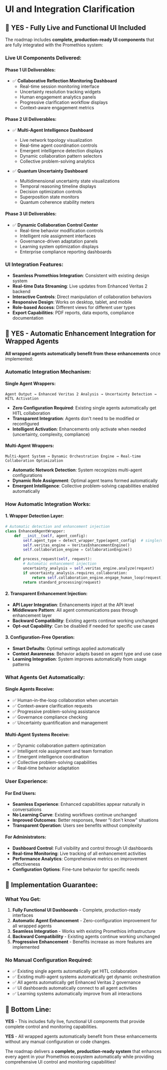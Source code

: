 # UI and Integration Clarification

## 🎯 **YES - Fully Live and Functional UI Included**

The roadmap includes **complete, production-ready UI components** that are fully integrated with the Promethios system:

### **Live UI Components Delivered:**

#### **Phase 1 UI Deliverables:**
- ✅ **Collaborative Reflection Monitoring Dashboard**
  - Real-time session monitoring interface
  - Uncertainty resolution tracking widgets
  - Human engagement analytics panels
  - Progressive clarification workflow displays
  - Context-aware engagement metrics

#### **Phase 2 UI Deliverables:**
- ✅ **Multi-Agent Intelligence Dashboard**
  - Live network topology visualization
  - Real-time agent coordination controls
  - Emergent intelligence detection displays
  - Dynamic collaboration pattern selectors
  - Collective problem-solving analytics

- ✅ **Quantum Uncertainty Dashboard**
  - Multidimensional uncertainty state visualizations
  - Temporal reasoning timeline displays
  - Decision optimization controls
  - Superposition state monitors
  - Quantum coherence stability meters

#### **Phase 3 UI Deliverables:**
- ✅ **Dynamic Collaboration Control Center**
  - Real-time behavior modification controls
  - Intelligent role assignment interfaces
  - Governance-driven adaptation panels
  - Learning system optimization displays
  - Enterprise compliance reporting dashboards

### **UI Integration Features:**
- **Seamless Promethios Integration**: Consistent with existing design system
- **Real-time Data Streaming**: Live updates from Enhanced Veritas 2 backend
- **Interactive Controls**: Direct manipulation of collaboration behaviors
- **Responsive Design**: Works on desktop, tablet, and mobile
- **Role-based Access**: Different views for different user types
- **Export Capabilities**: PDF reports, data exports, compliance documentation

## 🔄 **YES - Automatic Enhancement Integration for Wrapped Agents**

**All wrapped agents automatically benefit from these enhancements** once implemented:

### **Automatic Integration Mechanism:**

#### **Single Agent Wrappers:**
```
Agent Output → Enhanced Veritas 2 Analysis → Uncertainty Detection → HITL Activation
```
- **Zero Configuration Required**: Existing single agents automatically get HITL collaboration
- **Transparent Integration**: Agents don't need to be modified or reconfigured
- **Intelligent Activation**: Enhancements only activate when needed (uncertainty, complexity, compliance)

#### **Multi-Agent Wrappers:**
```
Multi-Agent System → Dynamic Orchestration Engine → Real-time Collaboration Optimization
```
- **Automatic Network Detection**: System recognizes multi-agent configurations
- **Dynamic Role Assignment**: Optimal agent teams formed automatically
- **Emergent Intelligence**: Collective problem-solving capabilities enabled automatically

### **How Automatic Integration Works:**

#### **1. Wrapper Detection Layer:**
```python
# Automatic detection and enhancement injection
class EnhancedAgentWrapper:
    def __init__(self, agent_config):
        self.agent_type = detect_wrapper_type(agent_config)  # single/multi
        self.veritas_engine = VeritasEnhancementEngine()
        self.collaboration_engine = CollaborationEngine()
        
    def process_request(self, request):
        # Automatic enhancement injection
        uncertainty_analysis = self.veritas_engine.analyze(request)
        if uncertainty_analysis.requires_collaboration:
            return self.collaboration_engine.engage_human_loop(request)
        return standard_processing(request)
```

#### **2. Transparent Enhancement Injection:**
- **API Layer Integration**: Enhancements inject at the API level
- **Middleware Pattern**: All agent communications pass through enhancement layer
- **Backward Compatibility**: Existing agents continue working unchanged
- **Opt-out Capability**: Can be disabled if needed for specific use cases

#### **3. Configuration-Free Operation:**
- **Smart Defaults**: Optimal settings applied automatically
- **Context Awareness**: Behavior adapts based on agent type and use case
- **Learning Integration**: System improves automatically from usage patterns

### **What Agents Get Automatically:**

#### **Single Agents Receive:**
- ✅ Human-in-the-loop collaboration when uncertain
- ✅ Context-aware clarification requests
- ✅ Progressive problem-solving assistance
- ✅ Governance compliance checking
- ✅ Uncertainty quantification and management

#### **Multi-Agent Systems Receive:**
- ✅ Dynamic collaboration pattern optimization
- ✅ Intelligent role assignment and team formation
- ✅ Emergent intelligence coordination
- ✅ Collective problem-solving capabilities
- ✅ Real-time behavior adaptation

### **User Experience:**

#### **For End Users:**
- **Seamless Experience**: Enhanced capabilities appear naturally in conversations
- **No Learning Curve**: Existing workflows continue unchanged
- **Improved Outcomes**: Better responses, fewer "I don't know" situations
- **Transparent Operation**: Users see benefits without complexity

#### **For Administrators:**
- **Dashboard Control**: Full visibility and control through UI dashboards
- **Real-time Monitoring**: Live tracking of all enhancement activities
- **Performance Analytics**: Comprehensive metrics on improvement effectiveness
- **Configuration Options**: Fine-tune behavior for specific needs

## 🎯 **Implementation Guarantee:**

### **What You Get:**
1. **Fully Functional UI Dashboards** - Complete, production-ready interfaces
2. **Automatic Agent Enhancement** - Zero-configuration improvement for all wrapped agents
3. **Seamless Integration** - Works with existing Promethios infrastructure
4. **Backward Compatibility** - Existing agents continue working unchanged
5. **Progressive Enhancement** - Benefits increase as more features are implemented

### **No Manual Configuration Required:**
- ✅ Existing single agents automatically get HITL collaboration
- ✅ Existing multi-agent systems automatically get dynamic orchestration
- ✅ All agents automatically get Enhanced Veritas 2 governance
- ✅ UI dashboards automatically connect to all agent activities
- ✅ Learning systems automatically improve from all interactions

## 🚀 **Bottom Line:**

**YES** - This includes fully live, functional UI components that provide complete control and monitoring capabilities.

**YES** - All wrapped agents automatically benefit from these enhancements without any manual configuration or code changes.

The roadmap delivers a **complete, production-ready system** that enhances every agent in your Promethios ecosystem automatically while providing comprehensive UI control and monitoring capabilities!

